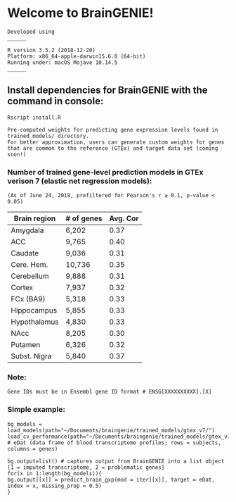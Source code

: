 # Welcome to BrainGENIE!

``` 
Developed using
______ 

R version 3.5.2 (2018-12-20)
Platform: x86_64-apple-darwin15.6.0 (64-bit)
Running under: macOS Mojave 10.14.5
______
```

## Install dependencies for BrainGENIE with the command in console:
```
Rscript install.R
```

```
Pre-computed weights for predicting gene expression levels found in trained_models/ directory. 
For better approximation, users can generate custom weights for genes that are common to the reference (GTEx) and target data set (coming soon!)
```

### Number of trained gene-level prediction models in GTEx verison 7 (elastic net regression models):
`(As of June 24, 2019, prefiltered for Pearson's r ≥ 0.1, p-value < 0.05)`

| Brain region | # of genes | Avg. Cor | 
| -----------  | ---------- | -------- | 
| Amygdala     | 6,202      | 0.37     | 
| ACC          | 9,765      | 0.40     | 
| Caudate      | 9,036      | 0.31     |
| Cere. Hem.   | 10,736     | 0.35     |
| Cerebellum   | 9,888      | 0.31     |
| Cortex       | 7,937      | 0.32     |
| FCx (BA9)    | 5,318      | 0.33     |
| Hippocampus  | 5,855      | 0.33     |
| Hypothalamus | 4,830      | 0.33     |
| NAcc         | 8,205      | 0.30     |
| Putamen      | 6,326      | 0.32     |
| Subst. Nigra | 5,840      | 0.37     |


### Note: 
`Gene IDs must be in Ensembl gene ID format # ENSG[XXXXXXXXXX].[X]`

### Simple example:
```
bg_models = load_models(path="~/Documents/braingenie/trained_models/gtex_v7/")
load_cv_performance(path="~/Documents/braingenie/trained_models/gtex_v7/")
# eDat (data frame of blood transcriptome profiles; rows = subjects, columns = genes)

bg.output=list() # captures output from BrainGENIE into a list object [1 = imputed transcriptome, 2 = problematic genes]
for(x in 1:length(bg_models)){
bg.output[[x]] = predict_brain_gxp(mod = iter[[x]], target = eDat, index = x, missing_prop = 0.5)
}

```


